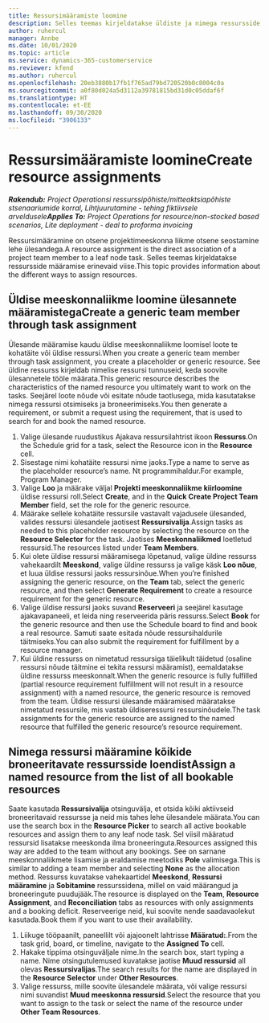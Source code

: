 ```yaml
---
title: Ressursimääramiste loomine
description: Selles teemas kirjeldatakse üldiste ja nimega ressursside määramiste loomist.
author: ruhercul
manager: Annbe
ms.date: 10/01/2020
ms.topic: article
ms.service: dynamics-365-customerservice
ms.reviewer: kfend
ms.author: ruhercul
ms.openlocfilehash: 20eb3880b17fb1f765ad79bd720520b0c8004c0a
ms.sourcegitcommit: a0f80d024a5d3112a39781815bd31d0c05ddaf6f
ms.translationtype: HT
ms.contentlocale: et-EE
ms.lasthandoff: 09/30/2020
ms.locfileid: "3906133"
---
```

# <a name="create-resource-assignments"></a><span data-ttu-id="4b9f1-103">Ressursimääramiste loomine</span><span class="sxs-lookup"><span data-stu-id="4b9f1-103">Create resource assignments</span></span>

<span data-ttu-id="4b9f1-104">_**Rakendub:** Project Operationsi ressurssipõhiste/mitteaktsiapõhiste stsenaariumide korral,  Lihtjuurutamine - tehing fiktiivsele arveldusele_</span><span class="sxs-lookup"><span data-stu-id="4b9f1-104">_**Applies To:** Project Operations for resource/non-stocked based scenarios, Lite deployment - deal to proforma invoicing_</span></span>


<span data-ttu-id="4b9f1-105">Ressursimääramine on otsene projektimeeskonna liikme otsene seostamine lehe ülesandega.</span><span class="sxs-lookup"><span data-stu-id="4b9f1-105">A resource assignment is the direct association of a project team member to a leaf node task.</span></span> <span data-ttu-id="4b9f1-106">Selles teemas kirjeldatakse ressursside määramise erinevaid viise.</span><span class="sxs-lookup"><span data-stu-id="4b9f1-106">This topic provides information about the different ways to assign resources.</span></span>

## <a name="create-a-generic-team-member-through-task-assignment"></a><span data-ttu-id="4b9f1-107">Üldise meeskonnaliikme loomine ülesannete määramistega</span><span class="sxs-lookup"><span data-stu-id="4b9f1-107">Create a generic team member through task assignment</span></span>


<span data-ttu-id="4b9f1-108">Ülesande määramise kaudu üldise meeskonnaliikme loomisel loote te kohatäite või üldise ressursi.</span><span class="sxs-lookup"><span data-stu-id="4b9f1-108">When you create a generic team member through task assignment, you create a placeholder or generic resource.</span></span> <span data-ttu-id="4b9f1-109">See üldine ressurss kirjeldab nimelise ressursi tunnuseid, keda soovite ülesannetele tööle määrata.</span><span class="sxs-lookup"><span data-stu-id="4b9f1-109">This generic resource describes the characteristics of the named resource you ultimately want to work on the tasks.</span></span> <span data-ttu-id="4b9f1-110">Seejärel loote nõude või esitate nõude taotlusega, mida kasutatakse nimega ressursi otsimiseks ja broneerimiseks.</span><span class="sxs-lookup"><span data-stu-id="4b9f1-110">You then generate a requirement, or submit a request using the requirement, that is used to search for and book the named resource.</span></span>

1. <span data-ttu-id="4b9f1-111">Valige ülesande ruudustikus Ajakava ressursilahtrist ikoon **Ressurss**.</span><span class="sxs-lookup"><span data-stu-id="4b9f1-111">On the Schedule grid for a task, select the Resource icon in the **Resource** cell.</span></span>
2. <span data-ttu-id="4b9f1-112">Sisestage nimi kohatäite ressursi nime jaoks.</span><span class="sxs-lookup"><span data-stu-id="4b9f1-112">Type a name to serve as the placeholder resource’s name.</span></span> <span data-ttu-id="4b9f1-113">Nt programmihaldur.</span><span class="sxs-lookup"><span data-stu-id="4b9f1-113">For example, Program Manager.</span></span>
3. <span data-ttu-id="4b9f1-114">Valige **Loo** ja määrake väljal **Projekti meeskonnaliikme kiirloomine** üldise ressursi roll.</span><span class="sxs-lookup"><span data-stu-id="4b9f1-114">Select **Create**, and in the **Quick Create Project Team Member** field, set the role for the generic resource.</span></span>
4. <span data-ttu-id="4b9f1-115">Määrake sellele kohatäite ressursile vastavalt vajadusele ülesanded, valides ressursi ülesandele jaotisest **Ressursivalija**.</span><span class="sxs-lookup"><span data-stu-id="4b9f1-115">Assign tasks as needed to this placeholder resource by selecting the resource on the **Resource Selector** for the task.</span></span> <span data-ttu-id="4b9f1-116">Jaotises **Meeskonnaliikmed** loetletud ressursid.</span><span class="sxs-lookup"><span data-stu-id="4b9f1-116">The resources listed under **Team Members**.</span></span>
5. <span data-ttu-id="4b9f1-117">Kui olete üldise ressursi määramisega lõpetanud, valige üldine ressurss vahekaardilt **Meeskond**, valige üldine ressurss ja valige käsk **Loo nõue**, et luua üldise ressursi jaoks ressursinõue.</span><span class="sxs-lookup"><span data-stu-id="4b9f1-117">When you’re finished assigning the generic resource, on the **Team** tab, select the generic resource, and then select **Generate Requirement** to create a resource requirement for the generic resource.</span></span>
6. <span data-ttu-id="4b9f1-118">Valige üldise ressursi jaoks suvand **Reserveeri** ja seejärel kasutage ajakavapaneeli, et leida ning reserveerida päris ressurss.</span><span class="sxs-lookup"><span data-stu-id="4b9f1-118">Select **Book** for the generic resource and then use the Schedule board to find and book a real resource.</span></span> <span data-ttu-id="4b9f1-119">Samuti saate esitada nõude ressursihaldurile täitmiseks.</span><span class="sxs-lookup"><span data-stu-id="4b9f1-119">You can also submit the requirement for fulfillment by a resource manager.</span></span>
7. <span data-ttu-id="4b9f1-120">Kui üldine ressurss on nimetatud ressursiga täielikult täidetud (osaline ressursi nõude täitmine ei tekita ressursi määramist), eemaldatakse üldine ressurss meeskonnalt.</span><span class="sxs-lookup"><span data-stu-id="4b9f1-120">When the generic resource is fully fulfilled (partial resource requirement fulfillment will not result in a resource assignment) with a named resource, the generic resource is removed from the team.</span></span> <span data-ttu-id="4b9f1-121">Üldise ressursi ülesande määramised määratakse nimetatud ressursile, mis vastab üldiseressursi ressursinõudele.</span><span class="sxs-lookup"><span data-stu-id="4b9f1-121">The task assignments for the generic resource are assigned to the named resource that fulfilled the generic resource’s resource requirement.</span></span>

## <a name="assign-a-named-resource-from-the-list-of-all-bookable-resources"></a><span data-ttu-id="4b9f1-122">Nimega ressursi määramine kõikide broneeritavate ressursside loendist</span><span class="sxs-lookup"><span data-stu-id="4b9f1-122">Assign a named resource from the list of all bookable resources</span></span>

<span data-ttu-id="4b9f1-123">Saate kasutada **Ressursivalija** otsinguvälja, et otsida kõiki aktiivseid broneeritavaid ressursse ja neid mis tahes lehe ülesandele määrata.</span><span class="sxs-lookup"><span data-stu-id="4b9f1-123">You can use the search box in the **Resource Picker** to search all active bookable resources and assign them to any leaf node task.</span></span> <span data-ttu-id="4b9f1-124">Sel viisil määratud ressursid lisatakse meeskonda ilma broneeringuta.</span><span class="sxs-lookup"><span data-stu-id="4b9f1-124">Resources assigned this way are added to the team without any bookings.</span></span> <span data-ttu-id="4b9f1-125">See on sarnane meeskonnaliikmete lisamise ja eraldamise meetodiks **Pole** valimisega.</span><span class="sxs-lookup"><span data-stu-id="4b9f1-125">This is similar to adding a team member and selecting **None** as the allocation method.</span></span> <span data-ttu-id="4b9f1-126">Ressurss kuvatakse vahekaartidel **Meeskond**, **Ressursi määramine** ja **Sobitamine** ressurssidena, millel on vaid määrangud ja broneeringute puudujääk.</span><span class="sxs-lookup"><span data-stu-id="4b9f1-126">The resource is displayed on the **Team**, **Resource Assignment**, and **Reconciliation** tabs as resources with only assignments and a booking deficit.</span></span> <span data-ttu-id="4b9f1-127">Reserveerige neid, kui soovite nende saadavaolekut kasutada.</span><span class="sxs-lookup"><span data-stu-id="4b9f1-127">Book them if you want to use their availability.</span></span>

1. <span data-ttu-id="4b9f1-128">Liikuge tööpaanilt, paneellilt või ajajoonelt lahtrisse **Määratud:**.</span><span class="sxs-lookup"><span data-stu-id="4b9f1-128">From the task grid, board, or timeline, navigate to the **Assigned To** cell.</span></span>
2. <span data-ttu-id="4b9f1-129">Hakake tippima otsinguväljale nime.</span><span class="sxs-lookup"><span data-stu-id="4b9f1-129">In the search box, start typing a name.</span></span> <span data-ttu-id="4b9f1-130">Nime otsingutulemused kuvatakse jaotise **Muud ressursid** all olevas **Ressursivalijas**.</span><span class="sxs-lookup"><span data-stu-id="4b9f1-130">The search results for the name are displayed in the **Resource Selector** under **Other Resources**.</span></span>
3. <span data-ttu-id="4b9f1-131">Valige ressurss, mille soovite ülesandele määrata, või valige ressursi nimi suvandist **Muud meeskonna ressursid**.</span><span class="sxs-lookup"><span data-stu-id="4b9f1-131">Select the resource that you want to assign to the task or select the name of the resource under **Other Team Resources**.</span></span>
